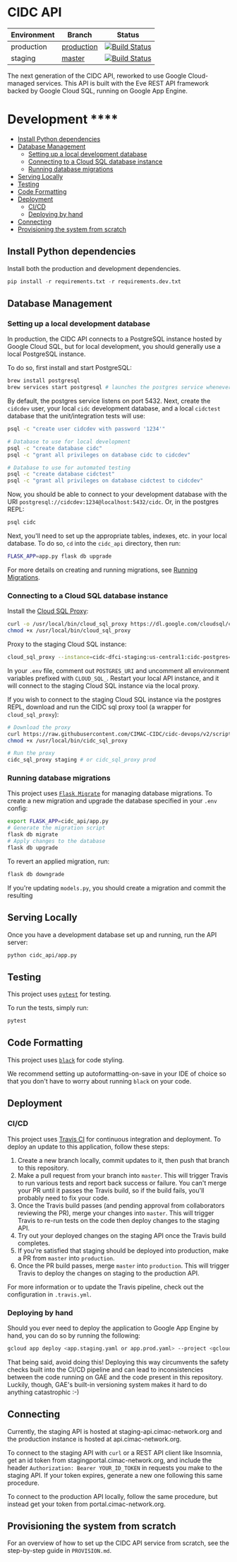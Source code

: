 # CIDC API <!-- omit in TOC -->

| Environment | Branch                                                                   | Status                                                                                                                                |
| ----------- | ------------------------------------------------------------------------ | ------------------------------------------------------------------------------------------------------------------------------------- |
| production  | [production](https://github.com/CIMAC-CIDC/cidc_api-gae/tree/production) | [![Build Status](https://travis-ci.org/CIMAC-CIDC/cidc-api-gae.svg?branch=production)](https://travis-ci.org/CIMAC-CIDC/cidc_api-gae) |
| staging     | [master](https://github.com/CIMAC-CIDC/cidc_api-gae)                     | [![Build Status](https://travis-ci.org/CIMAC-CIDC/cidc-api-gae.svg?branch=master)](https://travis-ci.org/CIMAC-CIDC/cidc_api-gae)     |


The next generation of the CIDC API, reworked to use Google Cloud-managed services. This API is built with the Eve REST API framework backed by Google Cloud SQL, running on Google App Engine.

# Development <!-- omit in TOC -->****

- [Install Python dependencies](#install-python-dependencies)
- [Database Management](#database-management)
  - [Setting up a local development database](#setting-up-a-local-development-database)
  - [Connecting to a Cloud SQL database instance](#connecting-to-a-cloud-sql-database-instance)
  - [Running database migrations](#running-database-migrations)
- [Serving Locally](#serving-locally)
- [Testing](#testing)
- [Code Formatting](#code-formatting)
- [Deployment](#deployment)
  - [CI/CD](#cicd)
  - [Deploying by hand](#deploying-by-hand)
- [Connecting](#connecting)
- [Provisioning the system from scratch](#provisioning-the-system-from-scratch)

## Install Python dependencies
Install both the production and development dependencies.
```python
pip install -r requirements.txt -r requirements.dev.txt
```

## Database Management

### Setting up a local development database
In production, the CIDC API connects to a PostgreSQL instance hosted by Google Cloud SQL, but for local development, you should generally use a local PostgreSQL instance.

To do so, first install and start PostgreSQL:
```bash
brew install postgresql
brew services start postgresql # launches the postgres service whenever your computer launches
```
By default, the postgres service listens on port 5432. Next, create the `cidcdev` user, your local `cidc` development database, and a local `cidctest` database that the unit/integration tests will use:
```bash
psql -c "create user cidcdev with password '1234'"

# Database to use for local development
psql -c "create database cidc"
psql -c "grant all privileges on database cidc to cidcdev"

# Database to use for automated testing
psql -c "create database cidctest"
psql -c "grant all privileges on database cidctest to cidcdev"
```
Now, you should be able to connect to your development database with the URI `postgresql://cidcdev:1234@localhost:5432/cidc`. Or, in the postgres REPL:
```bash
psql cidc
```

Next, you'll need to set up the appropriate tables, indexes, etc. in your local database. To do so, `cd` into the `cidc_api` directory, then run:
```bash
FLASK_APP=app.py flask db upgrade
```
For more details on creating and running migrations, see [Running Migrations](#Running-Migrations).

### Connecting to a Cloud SQL database instance

Install the [Cloud SQL Proxy](https://cloud.google.com/sql/docs/mysql/quickstart-proxy-test):
```bash
curl -o /usr/local/bin/cloud_sql_proxy https://dl.google.com/cloudsql/cloud_sql_proxy.darwin.amd64
chmod +x /usr/local/bin/cloud_sql_proxy
```

Proxy to the staging Cloud SQL instance:
```bash
cloud_sql_proxy --instance=cidc-dfci-staging:us-central1:cidc-postgres=tcp:5432
```

In your `.env` file, comment out `POSTGRES_URI` and uncomment all environment variables prefixed with `CLOUD_SQL_`. Restart your local API instance, and it will connect to the staging Cloud SQL instance via the local proxy.

If you wish to connect to the staging Cloud SQL instance via the postgres REPL, download and run the CIDC sql proxy tool (a wrapper for `cloud_sql_proxy`):
```bash
# Download the proxy
curl https://raw.githubusercontent.com/CIMAC-CIDC/cidc-devops/v2/scripts/cidc_sql_proxy.sh -o /usr/local/bin/cidc_sql_proxy
chmod +x /usr/local/bin/cidc_sql_proxy

# Run the proxy
cidc_sql_proxy staging # or cidc_sql_proxy prod
```

### Running database migrations
This project uses [`Flask Migrate`](https://flask-migrate.readthedocs.io/en/latest/) for managing database migrations. To create a new migration and upgrade the database specified in your `.env` config:
```bash
export FLASK_APP=cidc_api/app.py
# Generate the migration script
flask db migrate
# Apply changes to the database
flask db upgrade
```
To revert an applied migration, run:
```bash
flask db downgrade
```
If you're updating `models.py`, you should create a migration and commit the resulting 

## Serving Locally

Once you have a development database set up and running, run the API server:
```bash
python cidc_api/app.py
```

## Testing
This project uses [`pytest`](https://docs.pytest.org/en/latest/) for testing. 

To run the tests, simply run:
```bash
pytest
```

## Code Formatting
This project uses [`black`](https://black.readthedocs.io/en/stable/) for code styling. 

We recommend setting up autoformatting-on-save in your IDE of choice so that you don't have to worry about running `black` on your code.

## Deployment

### CI/CD

This project uses [Travis CI](https://travis-ci.org/) for continuous integration and deployment. To deploy an update to this application, follow these steps:
1. Create a new branch locally, commit updates to it, then push that branch to this repository.
2. Make a pull request from your branch into `master`. This will trigger Travis to run various tests and report back success or failure. You can't merge your PR until it passes the Travis build, so if the build fails, you'll probably need to fix your code.
3. Once the Travis build passes (and pending approval from collaborators reviewing the PR), merge your changes into `master`. This will trigger Travis to re-run tests on the code then deploy changes to the staging API.
4. Try out your deployed changes on the staging API once the Travis build completes.
5. If you're satisfied that staging should be deployed into production, make a PR from `master` into `production`. 
6. Once the PR build passes, merge `master` into `production`. This will trigger Travis to deploy the changes on staging to the production API.

For more information or to update the Travis pipeline, check out the configuration in `.travis.yml`.

### Deploying by hand
Should you ever need to deploy the application to Google App Engine by hand, you can do so by running the following:
```bash
gcloud app deploy <app.staging.yaml or app.prod.yaml> --project <gcloud project id>
```
That being said, avoid doing this! Deploying this way circumvents the safety checks built into the CI/CD pipeline and can lead to inconsistencies between the code running on GAE and the code present in this repository. Luckily, though, GAE's built-in versioning system makes it hard to do anything catastrophic :-)

## Connecting
Currently, the staging API is hosted at staging-api.cimac-network.org and the production instance is hosted at api.cimac-network.org.

To connect to the staging API with `curl` or a REST API client like Insomnia, get an id token from stagingportal.cimac-network.org, and include the header  `Authorization: Bearer YOUR_ID_TOKEN` in requests you make to the staging API. If your token expires, generate a new one following this same procedure.

To connect to the production API locally, follow the same procedure, but instead get your token from portal.cimac-network.org.

## Provisioning the system from scratch

For an overview of how to set up the CIDC API service from scratch, see the step-by-step guide in `PROVISION.md`.
